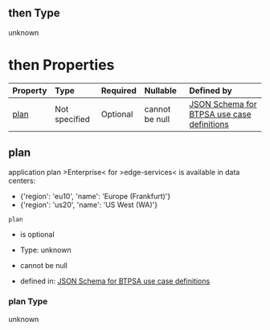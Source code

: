## then Type

unknown

# then Properties

| Property      | Type          | Required | Nullable       | Defined by                                                                                                                                                                                                                                      |
| :------------ | :------------ | :------- | :------------- | :---------------------------------------------------------------------------------------------------------------------------------------------------------------------------------------------------------------------------------------------- |
| [plan](#plan) | Not specified | Optional | cannot be null | [JSON Schema for BTPSA use case definitions](btpsa-usecase-properties-services-items-allof-2-then-allof-19-then-allof-0-then-properties-plan.md "undefined#/properties/services/items/allOf/2/then/allOf/19/then/allOf/0/then/properties/plan") |

## plan

application plan >Enterprise< for >edge-services< is available in data centers:

*   {'region': 'eu10', 'name': 'Europe (Frankfurt)'}
*   {'region': 'us20', 'name': 'US West (WA)'}

`plan`

*   is optional

*   Type: unknown

*   cannot be null

*   defined in: [JSON Schema for BTPSA use case definitions](btpsa-usecase-properties-services-items-allof-2-then-allof-19-then-allof-0-then-properties-plan.md "undefined#/properties/services/items/allOf/2/then/allOf/19/then/allOf/0/then/properties/plan")

### plan Type

unknown

